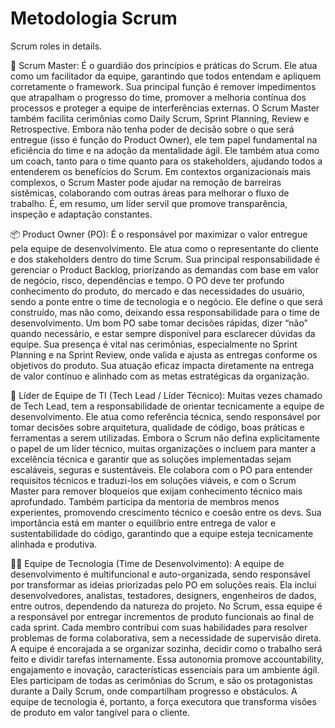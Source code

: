 # Metodologia Scrum
Scrum roles in details.

🔧 Scrum Master: 
É o guardião dos princípios e práticas do Scrum. Ele atua como um facilitador da equipe, garantindo que todos entendam e apliquem corretamente o framework. Sua principal função é remover impedimentos que atrapalham o progresso do time, promover a melhoria contínua dos processos e proteger a equipe de interferências externas. O Scrum Master também facilita cerimônias como Daily Scrum, Sprint Planning, Review e Retrospective. Embora não tenha poder de decisão sobre o que será entregue (isso é função do Product Owner), ele tem papel fundamental na eficiência do time e na adoção da mentalidade ágil. Ele também atua como um coach, tanto para o time quanto para os stakeholders, ajudando todos a entenderem os benefícios do Scrum. Em contextos organizacionais mais complexos, o Scrum Master pode ajudar na remoção de barreiras sistêmicas, colaborando com outras áreas para melhorar o fluxo de trabalho. É, em resumo, um líder servil que promove transparência, inspeção e adaptação constantes.

📦 Product Owner (PO): 
É o responsável por maximizar o valor entregue pela equipe de desenvolvimento. Ele atua como o representante do cliente e dos stakeholders dentro do time Scrum. Sua principal responsabilidade é gerenciar o Product Backlog, priorizando as demandas com base em valor de negócio, risco, dependências e tempo. O PO deve ter profundo conhecimento do produto, do mercado e das necessidades do usuário, sendo a ponte entre o time de tecnologia e o negócio. Ele define o que será construído, mas não como, deixando essa responsabilidade para o time de desenvolvimento. Um bom PO sabe tomar decisões rápidas, dizer “não” quando necessário, e estar sempre disponível para esclarecer dúvidas da equipe. Sua presença é vital nas cerimônias, especialmente no Sprint Planning e na Sprint Review, onde valida e ajusta as entregas conforme os objetivos do produto. Sua atuação eficaz impacta diretamente na entrega de valor contínuo e alinhado com as metas estratégicas da organização.

🧠 Líder de Equipe de TI (Tech Lead / Líder Técnico): 
Muitas vezes chamado de Tech Lead, tem a responsabilidade de orientar tecnicamente a equipe de desenvolvimento. Ele atua como referência técnica, sendo responsável por tomar decisões sobre arquitetura, qualidade de código, boas práticas e ferramentas a serem utilizadas. Embora o Scrum não defina explicitamente o papel de um líder técnico, muitas organizações o incluem para manter a excelência técnica e garantir que as soluções implementadas sejam escaláveis, seguras e sustentáveis. Ele colabora com o PO para entender requisitos técnicos e traduzi-los em soluções viáveis, e com o Scrum Master para remover bloqueios que exijam conhecimento técnico mais aprofundado. Também participa da mentoria de membros menos experientes, promovendo crescimento técnico e coesão entre os devs. Sua importância está em manter o equilíbrio entre entrega de valor e sustentabilidade do código, garantindo que a equipe esteja tecnicamente alinhada e produtiva.

👨‍💻 Equipe de Tecnologia (Time de Desenvolvimento): 
A equipe de desenvolvimento é multifuncional e auto-organizada, sendo responsável por transformar as ideias priorizadas pelo PO em soluções reais. Ela inclui desenvolvedores, analistas, testadores, designers, engenheiros de dados, entre outros, dependendo da natureza do projeto. No Scrum, essa equipe é a responsável por entregar incrementos de produto funcionais ao final de cada sprint. Cada membro contribui com suas habilidades para resolver problemas de forma colaborativa, sem a necessidade de supervisão direta. A equipe é encorajada a se organizar sozinha, decidir como o trabalho será feito e dividir tarefas internamente. Essa autonomia promove accountability, engajamento e inovação, características essenciais para um ambiente ágil. Eles participam de todas as cerimônias do Scrum, e são os protagonistas durante a Daily Scrum, onde compartilham progresso e obstáculos. A equipe de tecnologia é, portanto, a força executora que transforma visões de produto em valor tangível para o cliente.
